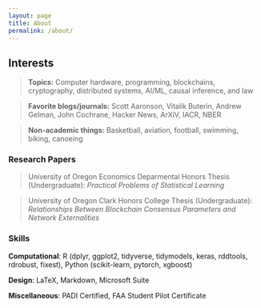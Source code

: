 ```yaml
---
layout: page
title: About
permalink: /about/
---
```

## Interests
> **Topics:** Computer hardware, programming, blockchains, cryptography, distributed systems, AI/ML, causal inference, and law

> **Favorite blogs/journals:** Scott Aaronson, Vitalik Buterin, Andrew Gelman, John Cochrane, Hacker News, ArXiV, IACR, NBER


> **Non-academic things:** Basketball, aviation, football, swimming, biking, canoeing

### Research Papers
> University of Oregon Economics Deparmental Honors Thesis (Undergraduate): *Practical Problems of Statistical Learning*

> University of Oregon Clark Honors College Thesis (Undergraduate): *Relationships Between Blockchain Consensus Parameters and Network Externalities*

### Skills
**Computational**: R (dplyr, ggplot2, tidyverse, tidymodels, keras, rddtools, rdrobust, fixest), Python (scikit-learn, pytorch, xgboost)

**Design**: LaTeX, Markdown, Microsoft Suite

**Miscellaneous**: PADI Certified, FAA Student Pilot Certificate

